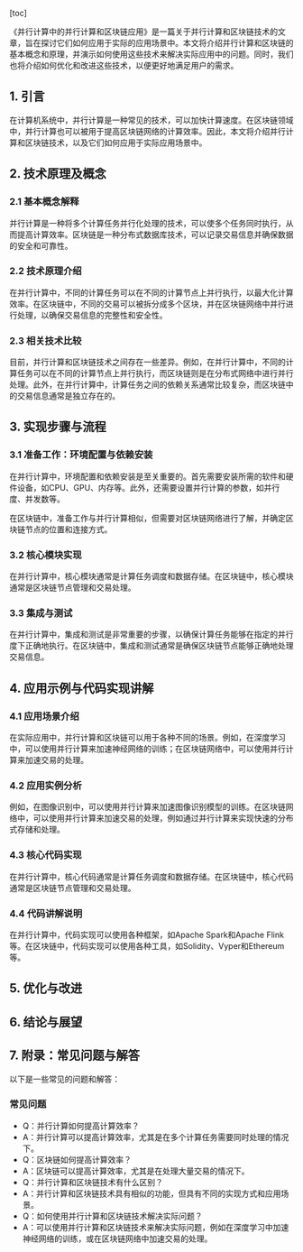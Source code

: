 
[toc]                    
                
                
《并行计算中的并行计算和区块链应用》是一篇关于并行计算和区块链技术的文章，旨在探讨它们如何应用于实际的应用场景中。本文将介绍并行计算和区块链的基本概念和原理，并演示如何使用这些技术来解决实际应用中的问题。同时，我们也将介绍如何优化和改进这些技术，以便更好地满足用户的需求。

## 1. 引言

在计算机系统中，并行计算是一种常见的技术，可以加快计算速度。在区块链领域中，并行计算也可以被用于提高区块链网络的计算效率。因此，本文将介绍并行计算和区块链技术，以及它们如何应用于实际应用场景中。

## 2. 技术原理及概念

### 2.1 基本概念解释

并行计算是一种将多个计算任务并行化处理的技术，可以使多个任务同时执行，从而提高计算效率。区块链是一种分布式数据库技术，可以记录交易信息并确保数据的安全和可靠性。

### 2.2 技术原理介绍

在并行计算中，不同的计算任务可以在不同的计算节点上并行执行，以最大化计算效率。在区块链中，不同的交易可以被拆分成多个区块，并在区块链网络中并行进行处理，以确保交易信息的完整性和安全性。

### 2.3 相关技术比较

目前，并行计算和区块链技术之间存在一些差异。例如，在并行计算中，不同的计算任务可以在不同的计算节点上并行执行，而区块链则是在分布式网络中进行并行处理。此外，在并行计算中，计算任务之间的依赖关系通常比较复杂，而区块链中的交易信息通常是独立存在的。

## 3. 实现步骤与流程

### 3.1 准备工作：环境配置与依赖安装

在并行计算中，环境配置和依赖安装是至关重要的。首先需要安装所需的软件和硬件设备，如CPU、GPU、内存等。此外，还需要设置并行计算的参数，如并行度、并发数等。

在区块链中，准备工作与并行计算相似，但需要对区块链网络进行了解，并确定区块链节点的位置和连接方式。

### 3.2 核心模块实现

在并行计算中，核心模块通常是计算任务调度和数据存储。在区块链中，核心模块通常是区块链节点管理和交易处理。

### 3.3 集成与测试

在并行计算中，集成和测试是非常重要的步骤，以确保计算任务能够在指定的并行度下正确地执行。在区块链中，集成和测试通常是确保区块链节点能够正确地处理交易信息。

## 4. 应用示例与代码实现讲解

### 4.1 应用场景介绍

在实际应用中，并行计算和区块链可以用于各种不同的场景。例如，在深度学习中，可以使用并行计算来加速神经网络的训练；在区块链网络中，可以使用并行计算来加速交易的处理。

### 4.2 应用实例分析

例如，在图像识别中，可以使用并行计算来加速图像识别模型的训练。在区块链网络中，可以使用并行计算来加速交易的处理，例如通过并行计算来实现快速的分布式存储和处理。

### 4.3 核心代码实现

在并行计算中，核心代码通常是计算任务调度和数据存储。在区块链中，核心代码通常是区块链节点管理和交易处理。

### 4.4 代码讲解说明

在并行计算中，代码实现可以使用各种框架，如Apache Spark和Apache Flink等。在区块链中，代码实现可以使用各种工具，如Solidity、Vyper和Ethereum等。

## 5. 优化与改进

## 6. 结论与展望

## 7. 附录：常见问题与解答

以下是一些常见的问题和解答：

### 常见问题

- Q：并行计算如何提高计算效率？
- A：并行计算可以提高计算效率，尤其是在多个计算任务需要同时处理的情况下。
- Q：区块链如何提高计算效率？
- A：区块链可以提高计算效率，尤其是在处理大量交易的情况下。
- Q：并行计算和区块链技术有什么区别？
- A：并行计算和区块链技术具有相似的功能，但具有不同的实现方式和应用场景。
- Q：如何使用并行计算和区块链技术解决实际问题？
- A：可以使用并行计算和区块链技术来解决实际问题，例如在深度学习中加速神经网络的训练，或在区块链网络中加速交易的处理。


